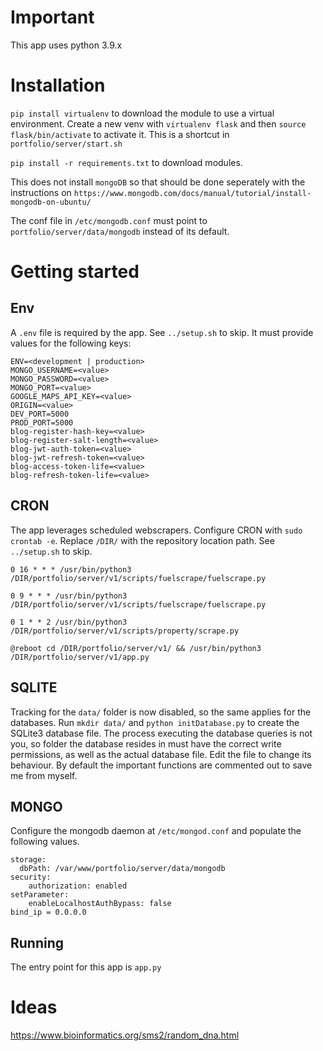 # Important
This app uses python 3.9.x

# Installation
`pip install virtualenv` to download the module to use a virtual environment.
Create a new venv with `virtualenv flask` and then `source flask/bin/activate` to activate it. This is a shortcut in `portfolio/server/start.sh`

`pip install -r requirements.txt` to download modules.

This does not install `mongoDB` so that should be done seperately with the instructions on `https://www.mongodb.com/docs/manual/tutorial/install-mongodb-on-ubuntu/`

The conf file in `/etc/mongodb.conf` must point to `portfolio/server/data/mongodb` instead of its default.

# Getting started

## Env
A `.env` file is required by the app. See `../setup.sh` to skip. It must provide values for the following keys:
```
ENV=<development | production>
MONGO_USERNAME=<value>
MONGO_PASSWORD=<value>
MONGO_PORT=<value>
GOOGLE_MAPS_API_KEY=<value>
ORIGIN=<value>
DEV_PORT=5000
PROD_PORT=5000
blog-register-hash-key=<value>
blog-register-salt-length=<value>
blog-jwt-auth-token=<value>
blog-jwt-refresh-token=<value>
blog-access-token-life=<value>
blog-refresh-token-life=<value>
```

## CRON
The app leverages scheduled webscrapers. Configure CRON with `sudo crontab -e`. Replace `/DIR/` with the repository location path. See `../setup.sh` to skip.

```
0 16 * * * /usr/bin/python3 /DIR/portfolio/server/v1/scripts/fuelscrape/fuelscrape.py

0 9 * * * /usr/bin/python3 /DIR/portfolio/server/v1/scripts/fuelscrape/fuelscrape.py

0 1 * * 2 /usr/bin/python3 /DIR/portfolio/server/v1/scripts/property/scrape.py

@reboot cd /DIR/portfolio/server/v1/ && /usr/bin/python3 /DIR/portfolio/server/v1/app.py
```

## SQLITE
Tracking for the `data/` folder is now disabled, so the same applies for the databases. Run `mkdir data/` and `python initDatabase.py` to create the SQLite3 database file. The process executing the database queries is not you, so folder the database resides in must have the correct write permissions, as well as the actual database file. Edit the file to change its behaviour. By default the important functions are commented out to save me from myself.

## MONGO
Configure the mongodb daemon at `/etc/mongod.conf` and populate the following values.
```
storage:
  dbPath: /var/www/portfolio/server/data/mongodb
security:
    authorization: enabled
setParameter:
    enableLocalhostAuthBypass: false
bind_ip = 0.0.0.0
```

## Running
The entry point for this app is `app.py`

# Ideas
https://www.bioinformatics.org/sms2/random_dna.html

